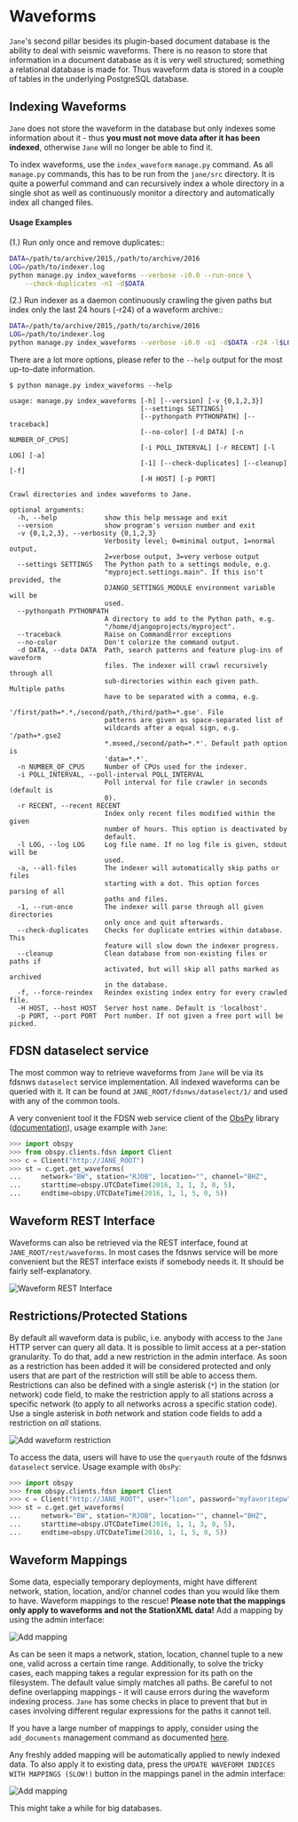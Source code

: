 # Waveforms

`Jane`'s second pillar besides its plugin-based document database is the 
ability to deal with seismic waveforms. There is no reason to store that 
information in a document database as it is very well structured; something a 
relational database is made for.  Thus waveform data is stored in a couple of 
tables in the underlying PostgreSQL database.

## Indexing Waveforms

`Jane` does not store the waveform in the database but only indexes some 
information about it - thus **you must not move data after it has been 
indexed**, otherwise `Jane` will no longer be able to find it.

To index waveforms, use the `index_waveform` `manage.py` command. As all
`manage.py` commands, this has to be run from the `jane/src` directory. It 
is quite a powerful command and can recursively index a whole directory in a
single shot as well as continuously monitor a directory and automatically 
index all changed files.


#### Usage Examples

(1.) Run only once and remove duplicates::

```bash
DATA=/path/to/archive/2015,/path/to/archive/2016
LOG=/path/to/indexer.log
python manage.py index_waveforms --verbose -i0.0 --run-once \
    --check-duplicates -n1 -d$DATA
```

(2.) Run indexer as a daemon continuously crawling the given paths but index 
     only the last 24 hours (-r24) of a waveform archive::

```bash
DATA=/path/to/archive/2015,/path/to/archive/2016
LOG=/path/to/indexer.log
python manage.py index_waveforms --verbose -i0.0 -n1 -d$DATA -r24 -l$LOG &
```   


There are a lot more options, please refer to the `--help` output for the 
most up-to-date information.

```
$ python manage.py index_waveforms --help

usage: manage.py index_waveforms [-h] [--version] [-v {0,1,2,3}]
                                 [--settings SETTINGS]
                                 [--pythonpath PYTHONPATH] [--traceback]
                                 [--no-color] [-d DATA] [-n NUMBER_OF_CPUS]
                                 [-i POLL_INTERVAL] [-r RECENT] [-l LOG] [-a]
                                 [-1] [--check-duplicates] [--cleanup] [-f]
                                 [-H HOST] [-p PORT]

Crawl directories and index waveforms to Jane.

optional arguments:
  -h, --help            show this help message and exit
  --version             show program's version number and exit
  -v {0,1,2,3}, --verbosity {0,1,2,3}
                        Verbosity level; 0=minimal output, 1=normal output,
                        2=verbose output, 3=very verbose output
  --settings SETTINGS   The Python path to a settings module, e.g.
                        "myproject.settings.main". If this isn't provided, the
                        DJANGO_SETTINGS_MODULE environment variable will be
                        used.
  --pythonpath PYTHONPATH
                        A directory to add to the Python path, e.g.
                        "/home/djangoprojects/myproject".
  --traceback           Raise on CommandError exceptions
  --no-color            Don't colorize the command output.
  -d DATA, --data DATA  Path, search patterns and feature plug-ins of waveform
                        files. The indexer will crawl recursively through all
                        sub-directories within each given path. Multiple paths
                        have to be separated with a comma, e.g.
                        '/first/path=*.*,/second/path,/third/path=*.gse'. File
                        patterns are given as space-separated list of
                        wildcards after a equal sign, e.g. '/path=*.gse2
                        *.mseed,/second/path=*.*'. Default path option is
                        'data=*.*'.
  -n NUMBER_OF_CPUS     Number of CPUs used for the indexer.
  -i POLL_INTERVAL, --poll-interval POLL_INTERVAL
                        Poll interval for file crawler in seconds (default is
                        0).
  -r RECENT, --recent RECENT
                        Index only recent files modified within the given
                        number of hours. This option is deactivated by
                        default.
  -l LOG, --log LOG     Log file name. If no log file is given, stdout will be
                        used.
  -a, --all-files       The indexer will automatically skip paths or files
                        starting with a dot. This option forces parsing of all
                        paths and files.
  -1, --run-once        The indexer will parse through all given directories
                        only once and quit afterwards.
  --check-duplicates    Checks for duplicate entries within database. This
                        feature will slow down the indexer progress.
  --cleanup             Clean database from non-existing files or paths if
                        activated, but will skip all paths marked as archived
                        in the database.
  -f, --force-reindex   Reindex existing index entry for every crawled file.
  -H HOST, --host HOST  Server host name. Default is 'localhost'.
  -p PORT, --port PORT  Port number. If not given a free port will be picked.
```

## FDSN dataselect service

The most common way to retrieve waveforms from `Jane` will be via its fdsnws
`dataselect` service implementation. All indexed waveforms can be queried 
with it. It can be found at `JANE_ROOT/fdsnws/dataselect/1/` and used with 
any of the common tools.

A very convenient tool it the FDSN web service client of the
[ObsPy](http://obspy.org) library 
([documentation](http://docs.obspy.org/packages/obspy.clients.fdsn.html)), 
usage example with `Jane`:

```python
>>> import obspy
>>> from obspy.clients.fdsn import Client
>>> c = Client("http://JANE_ROOT")
>>> st = c.get.get_waveforms(
...     network="BW", station="RJOB", location="", channel="BHZ", 
...     starttime=obspy.UTCDateTime(2016, 1, 1, 3, 0, 5),
...     endtime=obspy.UTCDateTime(2016, 1, 1, 5, 0, 5))
```

## Waveform REST Interface

Waveforms can also be retrieved via the REST interface, found at 
`JANE_ROOT/rest/waveforms`. In most cases the fdsnws service will be more 
convenient but the REST interface exists if somebody needs it. It should be 
fairly self-explanatory.

![Waveform REST Interface](./images/waveforms_rest_interface.png)


## Restrictions/Protected Stations

By default all waveform data is public, i.e. anybody with access to the `Jane`
HTTP server can query all data. It is possible to limit access at a 
per-station granularity. To do that, add a new restriction in the admin 
interface. As soon as a restriction has been added it will be considered 
protected and only users that are part of the restriction will still be able
to access them.
Restrictions can also be defined with a single asterisk (`*`) in the station
(or network) code field, to make the restriction apply to all stations across a
specific network (to apply to all networks across a specific station code). Use
a single asterisk in *both* network and station code fields to add a
restriction on *all* stations.

![Add waveform restriction](./images/add_waveform_restriction.png)

To access the data, users will have to use the `queryauth` route of the 
fdsnws `dataselect` service. Usage example with `ObsPy`:


```python
>>> import obspy
>>> from obspy.clients.fdsn import Client
>>> c = Client("http://JANE_ROOT", user="lion", password="myfavoritepw")
>>> st = c.get.get_waveforms(
...     network="BW", station="RJOB", location="", channel="BHZ", 
...     starttime=obspy.UTCDateTime(2016, 1, 1, 3, 0, 5),
...     endtime=obspy.UTCDateTime(2016, 1, 1, 5, 0, 5))
```


## Waveform Mappings

Some data, especially temporary deployments, might have different network,
station, location, and/or channel codes than you would like them to have.
Waveform mappings to the rescue! **Please note that the mappings only 
apply to waveforms and not the StationXML data!** Add a mapping by using the 
admin interface:

![Add mapping](./images/add_mapping.png)

As can be seen it maps a network, station, location, channel tuple to a new
one, valid across a certain time range. Additionally, to solve the tricky
cases, each mapping takes a regular expression for its path on the filesystem.
The default value simply matches all paths. Be careful to not define
overlapping mappings - it will cause errors during the waveform indexing
process. `Jane` has some checks in place to prevent that but in cases
involving different regular expressions for the paths it cannot tell.

If you have a large number of mappings to apply, consider using the 
`add_documents` management command as documented 
[here](management_commands.md).

Any freshly added mapping will be automatically applied to newly indexed
data. To also apply it to existing data, press the `UPDATE WAVEFORM INDICES
WITH MAPPINGS (SLOW!)` button in the mappings panel in the admin interface:

![Add mapping](./images/update_mappings_button.png)

This might take a while for big databases.

